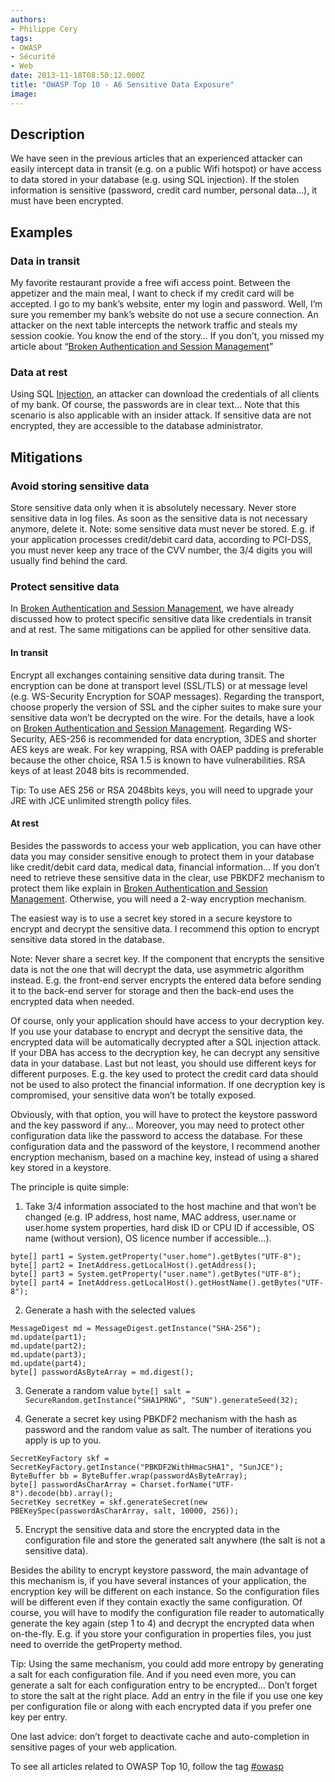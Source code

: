 ```yaml
---
authors:
- Philippe Cery
tags:
- OWASP
- Sécurité
- Web
date: 2013-11-18T08:50:12.000Z
title: "OWASP Top 10 - A6 Sensitive Data Exposure"
image: 
---
```


## Description

We have seen in the previous articles that an experienced attacker can easily intercept data in transit (e.g. on a public Wifi hotspot) or have access to data stored in your database (e.g. using SQL injection). If the stolen information is sensitive (password, credit card number, personal data…), it must have been encrypted.

## Examples

### Data in transit

My favorite restaurant provide a free wifi access point. Between the appetizer and the main meal, I want to check if my credit card will be accepted. I go to my bank’s website, enter my login and password. Well, I’m sure you remember my bank’s website do not use a secure connection. An attacker on the next table intercepts the network traffic and steals my session cookie. You know the end of the story… If you don’t, you missed my article about “[Broken Authentication and Session Management](http://blog.ippon.fr/2013/10/21/owasp-top-10-a2/ "Broken Authentication and Session Management")”

### Data at rest

Using SQL [Injection](http://blog.ippon.fr/2013/10/11/owasp-top-10-a1/ "Injection"), an attacker can download the credentials of all clients of my bank. Of course, the passwords are in clear text…
 Note that this scenario is also applicable with an insider attack. If sensitive data are not encrypted, they are accessible to the database administrator.

## Mitigations

### Avoid storing sensitive data

Store sensitive data only when it is absolutely necessary. Never store sensitive data in log files.
 As soon as the sensitive data is not necessary anymore, delete it.
 Note: some sensitive data must never be stored. E.g. if your application processes credit/debit card data, according to PCI-DSS, you must never keep any trace of the CVV number, the 3/4 digits you will usually find behind the card.

### Protect sensitive data

In [Broken Authentication and Session Management](http://blog.ippon.fr/2013/10/21/owasp-top-10-a2/ "OWASP Top 10 – A2 Broken Authentication and Session Management"), we have already discussed how to protect specific sensitive data like credentials in transit and at rest. The same mitigations can be applied for other sensitive data.

#### In transit

Encrypt all exchanges containing sensitive data during transit. The encryption can be done at transport level (SSL/TLS) or at message level (e.g. WS-Security Encryption for SOAP messages).
 Regarding the transport, choose properly the version of SSL and the cipher suites to make sure your sensitive data won’t be decrypted on the wire. For the details, have a look on [Broken Authentication and Session Management](http://blog.ippon.fr/2013/10/21/owasp-top-10-a2/ "OWASP Top 10 – A2 Broken Authentication and Session Management").
 Regarding WS-Security, AES-256 is recommended for data encryption, 3DES and shorter AES keys are weak. For key wrapping, RSA with OAEP padding is preferable because the other choice, RSA 1.5 is known to have vulnerabilities. RSA keys of at least 2048 bits is recommended.

Tip: To use AES 256 or RSA 2048bits keys, you will need to upgrade your JRE with JCE unlimited strength policy files.

#### At rest

Besides the passwords to access your web application, you can have other data you may consider sensitive enough to protect them in your database like credit/debit card data, medical data, financial information…
 If you don’t need to retrieve these sensitive data in the clear, use PBKDF2 mechanism to protect them like explain in [Broken Authentication and Session Management](http://blog.ippon.fr/2013/10/21/owasp-top-10-a2/ "OWASP Top 10 – A2 Broken Authentication and Session Management"). Otherwise, you will need a 2-way encryption mechanism.

The easiest way is to use a secret key stored in a secure keystore to encrypt and decrypt the sensitive data. I recommend this option to encrypt sensitive data stored in the database.

Note: Never share a secret key. If the component that encrypts the sensitive data is not the one that will decrypt the data, use asymmetric algorithm instead. E.g. the front-end server encrypts the entered data before sending it to the back-end server for storage and then the back-end uses the encrypted data when needed.

Of course, only your application should have access to your decryption key. If you use your database to encrypt and decrypt the sensitive data, the encrypted data will be automatically decrypted after a SQL injection attack. If your DBA has access to the decryption key, he can decrypt any sensitive data in your database.
 Last but not least, you should use different keys for different purposes. E.g. the key used to protect the credit card data should not be used to also protect the financial information. If one decryption key is compromised, your sensitive data won’t be totally exposed.

Obviously, with that option, you will have to protect the keystore password and the key password if any…
 Moreover, you may need to protect other configuration data like the password to access the database.
 For these configuration data and the password of the keystore, I recommend another encryption mechanism, based on a machine key, instead of using a shared key stored in a keystore.

The principle is quite simple:
 1. Take 3/4 information associated to the host machine and that won’t be changed (e.g. IP address, host name, MAC address, user.name or user.home system properties, hard disk ID or CPU ID if accessible, OS name (without version), OS licence number if accessible…).
```language-java
byte[] part1 = System.getProperty("user.home").getBytes("UTF-8");
byte[] part2 = InetAddress.getLocalHost().getAddress();
byte[] part3 = System.getProperty("user.name").getBytes("UTF-8");
byte[] part4 = InetAddress.getLocalHost().getHostName().getBytes("UTF-8");
```

2. Generate a hash with the selected values
```language-java
MessageDigest md = MessageDigest.getInstance("SHA-256");
md.update(part1);
md.update(part2);
md.update(part3);
md.update(part4);
byte[] passwordAsByteArray = md.digest();
```

3. Generate a random value
`byte[] salt = SecureRandom.getInstance("SHA1PRNG", "SUN").generateSeed(32);`

4. Generate a secret key using PBKDF2 mechanism with the hash as password and the random value as salt. The number of iterations you apply is up to you.
```language-java
SecretKeyFactory skf = SecretKeyFactory.getInstance("PBKDF2WithHmacSHA1", "SunJCE");
ByteBuffer bb = ByteBuffer.wrap(passwordAsByteArray);
byte[] passwordAsCharArray = Charset.forName("UTF-8").decode(bb).array();
SecretKey secretKey = skf.generateSecret(new PBEKeySpec(passwordAsCharArray, salt, 10000, 256));
```

5. Encrypt the sensitive data and store the encrypted data in the configuration file and store the generated salt anywhere (the salt is not a sensitive data).

Besides the ability to encrypt keystore password, the main advantage of this mechanism is, if you have several instances of your application, the encryption key will be different on each instance. So the configuration files will be different even if they contain exactly the same configuration.
 Of course, you will have to modify the configuration file reader to automatically generate the key again (step 1 to 4) and decrypt the encrypted data when on-the-fly. E.g. if you store your configuration in properties files, you just need to override the getProperty method.

Tip: Using the same mechanism, you could add more entropy by generating a salt for each configuration file. And if you need even more, you can generate a salt for each configuration entry to be encrypted… Don’t forget to store the salt at the right place. Add an entry in the file if you use one key per configuration file or along with each encrypted data if you prefer one key per entry.

One last advice: don’t forget to deactivate cache and auto-completion in sensitive pages of your web application.

To see all articles related to OWASP Top 10, follow the tag [#owasp](http://blog.ippon.fr/tag/owasp/ "OWASP Top 10")
